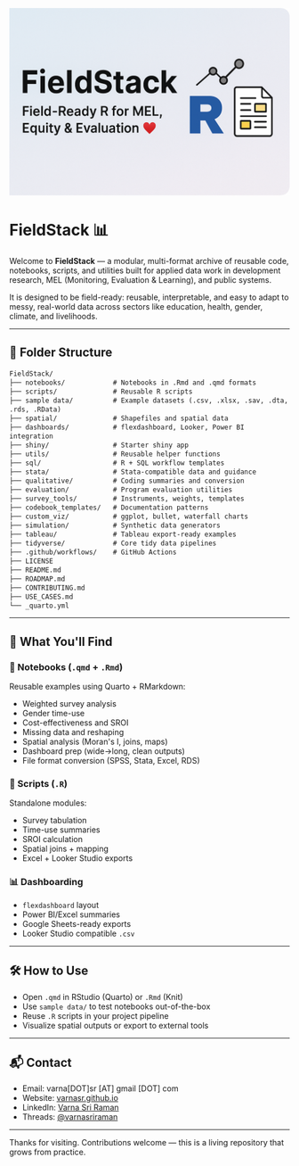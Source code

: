 
![FieldStack Banner](banner/FieldStack-banner.png)

# FieldStack 📊

Welcome to **FieldStack** — a modular, multi-format archive of reusable code, notebooks, scripts, and utilities built for applied data work in development research, MEL (Monitoring, Evaluation & Learning), and public systems.

It is designed to be field-ready: reusable, interpretable, and easy to adapt to messy, real-world data across sectors like education, health, gender, climate, and livelihoods.

---

## 📁 Folder Structure

```
FieldStack/
├── notebooks/            # Notebooks in .Rmd and .qmd formats
├── scripts/              # Reusable R scripts
├── sample data/          # Example datasets (.csv, .xlsx, .sav, .dta, .rds, .RData)
├── spatial/              # Shapefiles and spatial data
├── dashboards/           # flexdashboard, Looker, Power BI integration
├── shiny/                # Starter shiny app
├── utils/                # Reusable helper functions
├── sql/                  # R + SQL workflow templates
├── stata/                # Stata-compatible data and guidance
├── qualitative/          # Coding summaries and conversion
├── evaluation/           # Program evaluation utilities
├── survey_tools/         # Instruments, weights, templates
├── codebook_templates/   # Documentation patterns
├── custom_viz/           # ggplot, bullet, waterfall charts
├── simulation/           # Synthetic data generators
├── tableau/              # Tableau export-ready examples
├── tidyverse/            # Core tidy data pipelines
├── .github/workflows/    # GitHub Actions
├── LICENSE
├── README.md
├── ROADMAP.md
├── CONTRIBUTING.md
├── USE_CASES.md
└── _quarto.yml
```

---

## 🧩 What You'll Find

### 🔁 Notebooks (`.qmd` + `.Rmd`)
Reusable examples using Quarto + RMarkdown:
- Weighted survey analysis
- Gender time-use
- Cost-effectiveness and SROI
- Missing data and reshaping
- Spatial analysis (Moran's I, joins, maps)
- Dashboard prep (wide→long, clean outputs)
- File format conversion (SPSS, Stata, Excel, RDS)

### 🧠 Scripts (`.R`)
Standalone modules:
- Survey tabulation
- Time-use summaries
- SROI calculation
- Spatial joins + mapping
- Excel + Looker Studio exports

### 📊 Dashboarding
- `flexdashboard` layout
- Power BI/Excel summaries
- Google Sheets-ready exports
- Looker Studio compatible `.csv`

---

## 🛠 How to Use

- Open `.qmd` in RStudio (Quarto) or `.Rmd` (Knit)
- Use `sample data/` to test notebooks out-of-the-box
- Reuse `.R` scripts in your project pipeline
- Visualize spatial outputs or export to external tools

---

## 📬 Contact

- Email: varna[DOT]sr [AT] gmail [DOT] com  
- Website: [varnasr.github.io](https://varnasr.github.io)  
- LinkedIn: [Varna Sri Raman](https://www.linkedin.com/in/varna)  
- Threads: [@varnasriraman](https://www.threads.net/@varnasriraman)

---

Thanks for visiting. Contributions welcome — this is a living repository that grows from practice.
